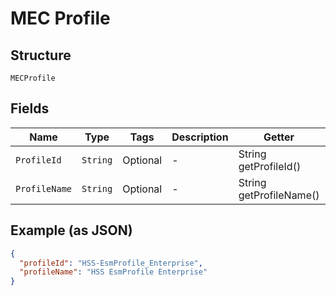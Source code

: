 
# MEC Profile

## Structure

`MECProfile`

## Fields

| Name | Type | Tags | Description | Getter | Setter |
|  --- | --- | --- | --- | --- | --- |
| `ProfileId` | `String` | Optional | - | String getProfileId() | setProfileId(String profileId) |
| `ProfileName` | `String` | Optional | - | String getProfileName() | setProfileName(String profileName) |

## Example (as JSON)

```json
{
  "profileId": "HSS-EsmProfile_Enterprise",
  "profileName": "HSS EsmProfile Enterprise"
}
```

